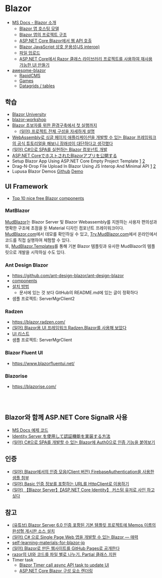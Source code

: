 # Blazor 
- [MS Docs - Blazor 소개](https://docs.microsoft.com/ko-kr/aspnet/core/blazor/?view=aspnetcore-5.0  )
    - [Blazor 앱 호스팅 모델](https://docs.microsoft.com/ko-kr/dotnet/architecture/blazor-for-web-forms-developers/hosting-models )
	- [Blazor 앱의 프로젝트 구조](https://docs.microsoft.com/ko-kr/dotnet/architecture/blazor-for-web-forms-developers/project-structure )
	- [ASP.NET Core Blazor에서 웹 API 호출](https://docs.microsoft.com/ko-kr/aspnet/core/blazor/call-web-api?view=aspnetcore-5.0&pivots=server ) 
	- [Blazor JavaScript 상호 운용성(JS interop)](https://docs.microsoft.com/ko-kr/aspnet/core/blazor/javascript-interoperability/?view=aspnetcore-5.0 )
	- [파일 업로드](https://docs.microsoft.com/ko-kr/aspnet/core/blazor/file-uploads?view=aspnetcore-5.0&pivots=server )
	- [ASP.NET Core에서 Razor 클래스 라이브러리 프로젝트를 사용하여 재사용 가능한 UI 만들기](https://docs.microsoft.com/ko-kr/aspnet/core/razor-pages/ui-class?view=aspnetcore-5.0&tabs=visual-studio )
- [awesome-blazor](https://github.com/AdrienTorris/awesome-blazor )
    - [RapidCMS](https://github.com/ThomasBleijendaal/RapidCMS )
    - [Games](https://github.com/AdrienTorris/awesome-blazor#games )
	- [Datagrids / tables](https://github.com/AdrienTorris/awesome-blazor#datagrids--tables )
  
  
  
## 학습
- [Blazor University](https://blazor-university.com/ )  
- [blazor-workshop](https://github.com/dotnet-presentations/blazor-workshop )
- [Blazor  초보자를 위한 환경구축에서 첫 실행까지](https://blazor-master.com/blazor-how-to-start/ )   
    - [(일어) 프로젝트 전체 구성을 자세하게 설명](https://blazor-master.com/project-structure/)
- [WebAssembly로 싱글 페이지 애플리케이션을 개발할 수 있는 Blazor 프레임워크의 공식 튜토리얼을 해보니 장래성이 대단하다고 생각했다](https://qiita.com/Nossa/items/f0e2fc1c91d8cb95ead4 )	
- [(일어) C#으로 SPA를 실현하는 Blazor 컴포넌트 개발](https://codezine.jp/article/detail/13321 )
- [ASP.NET CoreでホストされたBlazorアプリを公開する](https://codezine.jp/article/detail/14382?p=3  )  
- Setup Blazor App Using ASP.NET Core Empty Project Template [1](http://www.binaryintellect.net/articles/1969fdfd-b039-4e3d-81e6-db0526a97637.aspx )   [2](http://www.binaryintellect.net/articles/e1fa1560-0953-49b1-b62d-93c9dd0cce9d.aspx )
- Drag-N-Drop File Upload In Blazor Using JS Interop And Minimal API  [1](http://www.binaryintellect.net/articles/d40fbcb5-fb25-4d83-950c-47632dc632c1.aspx)   [2](http://www.binaryintellect.net/articles/01185f77-2167-4283-a711-9a5d073114a9.aspx)
- Lupusa Blazor Demos  [Github](https://github.com/Lupusa87/LupusaBlazorDemos )    [Demo](https://lupblazordemos.z13.web.core.windows.net/ )
    
   
   
## UI Framework 
- [Top 10 nice free Blazor components](https://medium.com/@alexandre.malavasi/top-10-nice-free-blazor-components-b42875e56b28 )
   
### MatBlazor
[MudBlazor](https://github.com/MudBlazor/MudBlazor )는 Blazor Server 및 Blazor Webassembly를 지원하는 사용자 편의성과 명확한 구조에 초점을 둔 Material 디자인 컴포넌트 프레이워크이다.  
[MudBlazor.com](https://mudblazor.com/ )에서 데모를 확인하실 수 있고, [Try.MudBlazor.com](https://try.mudblazor.com/)에서 온라인에서 코드를 직접 실행하여 체험할 수 있다.  
또, [MudBlazor.Templates](https://github.com/Garderoben/MudBlazor.Templates )를 통해 기본 Blazor 템플릿과 유사한 MudBlazor의 템플릿으로 개발을 시작하실 수도 있다.
  
    
  
### **Ant Design Blazor**
- https://github.com/ant-design-blazor/ant-design-blazor  
- [components](https://antblazor.com/en-US/components/overview )  
- [설치 방법](https://github.com/ant-design-blazor/ant-design-blazor#-installation-guide )
   - 문서에 있는 것 보다 GitHub의 README.md에 있는 글이 정확하다
- 샘플 프로젝트: ServerMgrClient2 
    
    
### Radzen  
- https://blazor.radzen.com/
- [(일어) Blazor용 UI 프레임워크 Radzen.Blazor를 사용해 보았다](https://qiita.com/nobu17/items/b6fb2e35f4943a1d325a )
- [UI 리스트](https://blazor.radzen.com/datagrid-column-template )
- 샘플 프로젝트: ServerMgrClient
    
    
### Blazor Fluent UI  
- https://www.blazorfluentui.net/  
  
  
### Blazorise
- https://blazorise.com/   
   
    
  
<br>  
<br>  
 
## Blazor와 함께 ASP.NET Core SignalR 사용
- [MS Docs 예제 코드](https://docs.microsoft.com/ko-kr/aspnet/core/tutorials/signalr-blazor?view=aspnetcore-5.0&tabs=visual-studio&pivots=server )    
- [Identity Server を使用して認証機能を実装する方法](https://blazor-master.com/identity-server-auth/ )
- [(일어) C#으로 SPA를 개발할 수 있는 Blazor에 Auth0으로 인증 기능을 붙여보기](https://dev.classmethod.jp/articles/auth0-wth-blazor/)
  

  
## 인증
- [(일어) Blazor에서의 인증 모음(Client 버전) FirebaseAuthentication을 사용한 샘플 첨부](https://qiita.com/nobu17/items/91c96ede1bd043fe1373 )
- [(일어) Basic 인증 정보를 포함하는 URL를 HttpClient로 이용하기](https://blog.xin9le.net/entry/2021/03/08/234336 )
- [(일어) 【Blazor Server】【ASP.NET Core Identity】 커스텀 유저로 사인 하고 싶다](https://mslgt.hatenablog.com/entry/2021/02/07/230821 )
  
  
## 참고
- [(유튜브) Blazor Server 6.0 인증 포함된 기본 템플릿 프로젝트에 Memos 이름의 완성형 게시판 소스 설치](https://www.youtube.com/watch?v=xiNcQGnO28w )
- [(일어) C# 으로 Single Page Web 앱을 개발할 수 있는 Blazor ― 매력](https://www.slideshare.net/jsakamoto/c-single-page-web-blazor  )
- [self-learning-materials-for-blazor-jp](https://github.com/jsakamoto/self-learning-materials-for-blazor-jp  )
- [(일어) Blazor로 만든 웹사이트를 GitHub Pages로 공개한다](https://qiita.com/nobu17/items/116a0d1c949885e21d70 )   
- [razor의 UI와 코드를 파일 별로 나누기.  Partial 클래스 지원](https://docs.microsoft.com/ko-kr/aspnet/core/blazor/components/?view=aspnetcore-5.0#partial-class-support )
- Timer task
    - [Blazor Timer call async API task to update UI](https://stackoverflow.com/questions/63060065/blazor-timer-call-async-api-task-to-update-ui )
	- [ASP.NET Core Blazor 구성 요소 렌더링](https://docs.microsoft.com/ko-kr/aspnet/core/blazor/components/rendering?view=aspnetcore-5.0 )

  